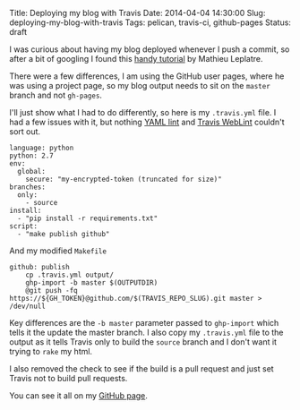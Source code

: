 Title: Deploying my blog with Travis
Date: 2014-04-04 14:30:00
Slug: deploying-my-blog-with-travis
Tags: pelican, travis-ci, github-pages
Status: draft

I was curious about having my blog deployed whenever I push a commit, so after a bit of googling I found this [handy tutorial][1] by Mathieu Leplatre.

There were a few differences, I am using the GitHub user pages, where he was using a project page, so my blog output needs to sit on the `master` branch and not `gh-pages`.

I'll just show what I had to do differently, so here is my `.travis.yml` file. I had a few issues with it, but nothing [YAML lint][2] and [Travis WebLint][3] couldn't sort out.

    language: python
    python: 2.7
    env:
      global:
        secure: "my-encrypted-token (truncated for size)"
    branches:
      only:
        - source
    install:
      - "pip install -r requirements.txt"
    script:
      - "make publish github"

And my modified `Makefile`

    github: publish
        cp .travis.yml output/
        ghp-import -b master $(OUTPUTDIR)
        @git push -fq https://${GH_TOKEN}@github.com/$(TRAVIS_REPO_SLUG).git master > /dev/null

Key differences are the `-b master` parameter passed to `ghp-import` which tells it the update the master branch. I also copy my `.travis.yml` file to the output as it tells Travis only to build the `source` branch and I don't want it trying to `rake` my html.

I also removed the check to see if the build is a pull request and just set Travis not to build pull requests.

You can see it all on my [GitHub page][4].

[1]: http://blog.mathieu-leplatre.info/publish-your-pelican-blog-on-github-pages-via-travis-ci.html "Mathieu Leplatre"
[2]: http://yamllint.com/ "YAML Lint"
[3]: http://lint.travis-ci.org/ "Travis WebLint"
[4]: https://github.com/AndyA13/AndyA13.github.io